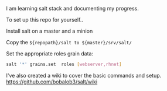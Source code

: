 I am learning salt stack and documenting my progress. 

To set up this repo for yourself..

Install salt on a master and a minion

Copy the `${repopath}/salt to ${master}/srv/salt/`

Set the appropriate roles grain data:
```bash
salt '*' grains.set  roles [webserver,rhnet]
```


I've also created a wiki to cover the basic commands and setup. 
https://github.com/bobalob3/salt/wiki

